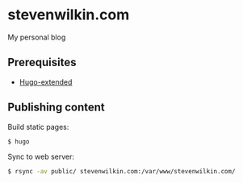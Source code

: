 # stevenwilkin.com

My personal blog

## Prerequisites

* [Hugo-extended](https://gohugo.io/)

## Publishing content

Build static pages:


```sh
$ hugo
```

Sync to web server:

```sh
$ rsync -av public/ stevenwilkin.com:/var/www/stevenwilkin.com/
```
